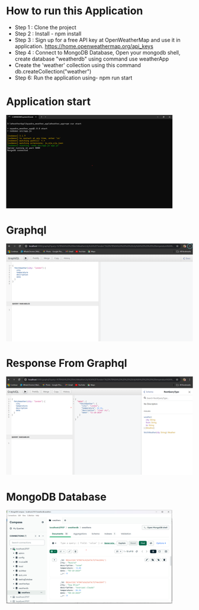 # How to run this Application
- Step 1 : Clone the project
- Step 2 : Install - npm install
- Step 3 : Sign up for a free API key at OpenWeatherMap and use it in application.
  https://home.openweathermap.org/api_keys
- Step 4 : Connect to MongoDB Database, Open your mongodb shell, create database "weatherdb" using command use weatherApp
- Create the 'weather' collection using this command db.createCollection("weather")
- Step 6: Run the application using- npm run start
  
# Application start
  <img width="449" alt="server" src="https://github.com/Shashi0620/wheather_app/blob/a9224db6e8d805ead0fc27321a4a3863c7f5dbb5/assets/app-start.png">

# Graphql
  <img width="953" alt="Graphql" src="https://github.com/Shashi0620/wheather_app/blob/70e1a15d4fd9df35f7d701689ac42799e01afd1a/assets/app-graphql.png">

# Response From Graphql
<img width="956" alt="Graphql Response" src="https://github.com/Shashi0620/wheather_app/blob/70e1a15d4fd9df35f7d701689ac42799e01afd1a/assets/app-graphql-res.png">

# MongoDB Database
<img width="449" alt="MongoDB" src="https://github.com/Shashi0620/wheather_app/blob/afba48af23c402dc4147c2d1cfe93981852e31c2/assets/app.mongodb.png">